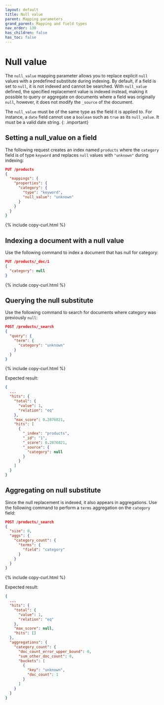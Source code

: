 ```yaml
---
layout: default
title: Null value
parent: Mapping parameters
grand_parent: Mapping and field types
nav_order: 130
has_children: false
has_toc: false
---
```


# Null value

The `null_value` mapping parameter allows you to replace explicit `null` values with a predefined substitute during indexing. By default, if a field is set to `null`, it is not indexed and cannot be searched. With `null_value` defined, the specified replacement value is indexed instead, making it possible to query or aggregate on documents where a field was originally `null`, however, it does not modify the `_source` of the document.

The `null_value` must be of the same type as the field it is applied to. For instance, a `date` field cannot use a `boolean` such as `true` as its `null_value`. It must be a valid date string.
{: .important}

## Setting a null_value on a field

The following request creates an index named `products` where the `category` field is of type `keyword` and replaces `null` values with `"unknown"` during indexing:

```json
PUT /products
{
  "mappings": {
    "properties": {
      "category": {
        "type": "keyword",
        "null_value": "unknown"
      }
    }
  }
}
```
{% include copy-curl.html %}

## Indexing a document with a null value

Use the following command to index a document that has null for category:

```json
PUT /products/_doc/1
{
  "category": null
}
```
{% include copy-curl.html %}

## Querying the null substitute

Use the following command to search for documents where category was previously `null`:

```json
POST /products/_search
{
  "query": {
    "term": {
      "category": "unknown"
    }
  }
}
```
{% include copy-curl.html %}

Expected result:

```json
{
  ...
  "hits": {
    "total": {
      "value": 1,
      "relation": "eq"
    },
    "max_score": 0.2876821,
    "hits": [
      {
        "_index": "products",
        "_id": "1",
        "_score": 0.2876821,
        "_source": {
          "category": null
        }
      }
    ]
  }
}
```

## Aggregating on null substitute

Since the null replacement is indexed, it also appears in aggregations. Use the following command to perform a `terms` aggregation on the `category` field:

```json
POST /products/_search
{
  "size": 0,
  "aggs": {
    "category_count": {
      "terms": {
        "field": "category"
      }
    }
  }
}
```
{% include copy-curl.html %}

Expected result:

```json
{
  ...
  "hits": {
    "total": {
      "value": 1,
      "relation": "eq"
    },
    "max_score": null,
    "hits": []
  },
  "aggregations": {
    "category_count": {
      "doc_count_error_upper_bound": 0,
      "sum_other_doc_count": 0,
      "buckets": [
        {
          "key": "unknown",
          "doc_count": 1
        }
      ]
    }
  }
}
```